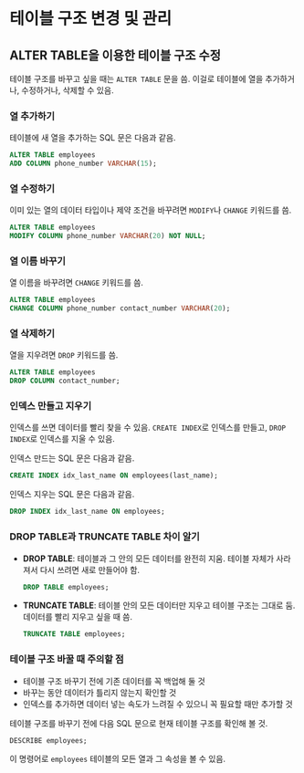 # 테이블 구조 변경 및 관리

## ALTER TABLE을 이용한 테이블 구조 수정

테이블 구조를 바꾸고 싶을 때는 `ALTER TABLE` 문을 씀. 이걸로 테이블에 열을 추가하거나, 수정하거나, 삭제할 수 있음.

### 열 추가하기

테이블에 새 열을 추가하는 SQL 문은 다음과 같음.

```sql
ALTER TABLE employees
ADD COLUMN phone_number VARCHAR(15);
```

### 열 수정하기

이미 있는 열의 데이터 타입이나 제약 조건을 바꾸려면 `MODIFY`나 `CHANGE` 키워드를 씀.

```sql
ALTER TABLE employees
MODIFY COLUMN phone_number VARCHAR(20) NOT NULL;
```

### 열 이름 바꾸기

열 이름을 바꾸려면 `CHANGE` 키워드를 씀.

```sql
ALTER TABLE employees
CHANGE COLUMN phone_number contact_number VARCHAR(20);
```

### 열 삭제하기

열을 지우려면 `DROP` 키워드를 씀.

```sql
ALTER TABLE employees
DROP COLUMN contact_number;
```

### 인덱스 만들고 지우기

인덱스를 쓰면 데이터를 빨리 찾을 수 있음. `CREATE INDEX`로 인덱스를 만들고, `DROP INDEX`로 인덱스를 지울 수 있음.

인덱스 만드는 SQL 문은 다음과 같음.

```sql
CREATE INDEX idx_last_name ON employees(last_name);
```

인덱스 지우는 SQL 문은 다음과 같음.

```sql
DROP INDEX idx_last_name ON employees;
```

### DROP TABLE과 TRUNCATE TABLE 차이 알기

- **DROP TABLE**: 테이블과 그 안의 모든 데이터를 완전히 지움. 테이블 자체가 사라져서 다시 쓰려면 새로 만들어야 함.

  ```sql
  DROP TABLE employees;
  ```

- **TRUNCATE TABLE**: 테이블 안의 모든 데이터만 지우고 테이블 구조는 그대로 둠. 데이터를 빨리 지우고 싶을 때 씀.

  ```sql
  TRUNCATE TABLE employees;
  ```

### 테이블 구조 바꿀 때 주의할 점

- 테이블 구조 바꾸기 전에 기존 데이터를 꼭 백업해 둘 것
- 바꾸는 동안 데이터가 틀리지 않는지 확인할 것
- 인덱스를 추가하면 데이터 넣는 속도가 느려질 수 있으니 꼭 필요할 때만 추가할 것

테이블 구조를 바꾸기 전에 다음 SQL 문으로 현재 테이블 구조를 확인해 볼 것.

```sql
DESCRIBE employees;
```

이 명령어로 `employees` 테이블의 모든 열과 그 속성을 볼 수 있음.
